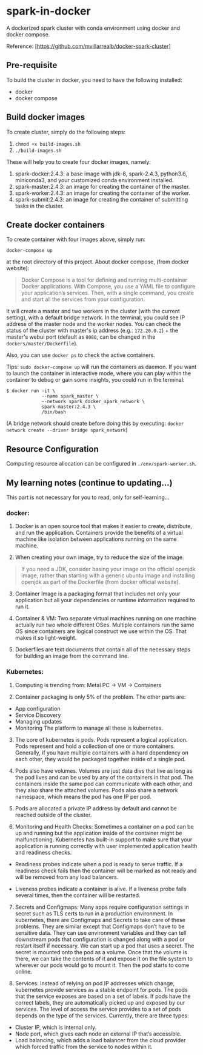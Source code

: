 # spark-in-docker
A dockerized spark cluster with conda environment using docker and docker compose.

Reference: [https://github.com/mvillarrealb/docker-spark-cluster]

## Pre-requisite
To build the cluster in docker, you need to have the following installed:
* docker
* docker compose

## Build docker images
To create cluster, simply do the following steps:
1. `chmod +x build-images.sh`
2. `./build-images.sh`

These will help you to create four docker images, namely:
1. spark-docker:2.4.3: a base image with jdk-8, spark-2.4.3, python3.6, miniconda3, and your customized conda environment installed.
2. spark-master:2.4.3: an image for creating the container of the master.
3. spark-worker:2.4.3: an image for creating the container of the worker.
4. spark-submit:2.4.3: an image for creating the container of submitting tasks in the cluster.

## Create docker containers
To create container with four images above, simply run:

`docker-compose up` 

at the root directory of this project. About docker compose, (from docker website):
> Docker Compose is a tool for defining and running multi-container Docker applications. 
> With Compose, you use a YAML file to configure your application’s services. 
> Then, with a single command, you create and start all the services from your configuration. 

It will create a master and two workers in the cluster (with the current setting), with a default bridge network. 
In the terminal, you could see IP address of the master node and the worker nodes.
You can check the status of the cluster with master's ip address (e.g.: `172.20.0.2`) + the master's webui port (default as `8080`, can be changed in the `dockers/master/Dockerfile`).

Also, you can use `docker ps` to check the active containers.


Tips:
`sudo docker-compose up` will run the containers as daemon. If you want to launch the container in interactive mode, 
where you can play within the container to debug or gain some insights, you could run in the terminal:
```
$ docker run -it \
             --name spark_master \
             --network spark_docker_spark_network \
             spark-master:2.4.3 \
             /bin/bash
```
(A bridge network should create before doing this by executing: `docker network create --driver bridge spark_network`)

## Resource Configuration
Computing resource allocation can be configured in `./env/spark-worker.sh`.


## My learning notes (continue to updating...)
This part is not necessary for you to read, only for self-learning...

### docker:
1. Docker is an open source tool that makes it easier to create, distribute, and run the application. Containers provide the benefits of a virtual machine like isolation between applications running on the same machine.

2. When creating your own image, try to reduce the size of the image. 
> If you need a JDK, consider basing your image on the official openjdk image, 
> rather than starting with a generic ubuntu image and installing openjdk as part of the Dockerfile (from docker official website).

3. Container Image is a packaging format that includes not only your application but all your dependencies or runtime information required to run it.

4. Container & VM: Two separate virtual machines running on one machine actually run two whole different OSes. Multiple containers run the same OS since containers are logical construct we use within the OS. That makes it so light-weight.

5. Dockerfiles are text documents that contain all of the necessary steps for building an image from the command line.

### Kubernetes:
1. Computing is trending from:
Metal PC -> VM -> Containers

2. Container packaging is only 5% of the problem. The other parts are:
* App configuration
* Service Discovery
* Managing updates
* Monitoring
The platform to manage all these is kubernetes.

3. The core of kubernetes is pods. Pods represent a logical application. Pods represent and hold a collection of one or more containers. Generally, if you have multiple containers with a hard dependency on each other, they would be packaged together inside of a single pod.

4. Pods also have volumes. Volumes are just data divs that live as long as the pod lives and can be used by any of the containers in that pod. The containers inside the same pod can communicate with each other, and they also share the attached volumes. Pods also share a network namespace, which means the pod has one IP per pod.

5. Pods are allocated a private IP address by default and cannot be reached outside of the cluster.

6. Monitoring and Health Checks:
Sometimes a container on a pod can be up and running but the application inside of the container might be malfunctioning. Kubernetes has built-in support to make sure that your application is running correctly with user implemented application health and readiness checks.

* Readiness probes indicate when a pod is ready to serve traffic. If a readiness check fails then the container will be marked as not ready and will be removed from any load balancers.

* Liveness probes indicate a container is alive. If a liveness probe fails several times, then the container will be restarted. 

7. Secrets and Configmaps: Many apps require configuration settings in secret such as TLS certs to run in a production environment. In kubernetes, there are Configmaps and Secrets to take care of these problems. They are similar except that Configmaps don’t have to be sensitive data. They can use environment variables and they can tell downstream pods that configuration is changed along with a pod or restart itself if necessary. We can start up a pod that uses a secret. The secret is mounted onto the pod as a volume. Once that the volume is there, we can take the contents of it and expose it on the file system to wherever our pods would go to mount it. Then the pod starts to come online.

8. Services:
Instead of relying on pod IP addresses which change, kubernetes provide services as a stable endpoint for pods. The pods that the service exposes are based on a set of labels. If pods have the correct labels, they are automatically picked up and exposed by our services. The level of access the service provides to a set of pods depends on the type of the services. Currently, there are three types:
* Cluster IP, which is internal only.
* Node port, which gives each node an external IP that’s accessible.
* Load balancing, which adds a load balancer from the cloud provider which forced traffic from the service to nodes within it.









